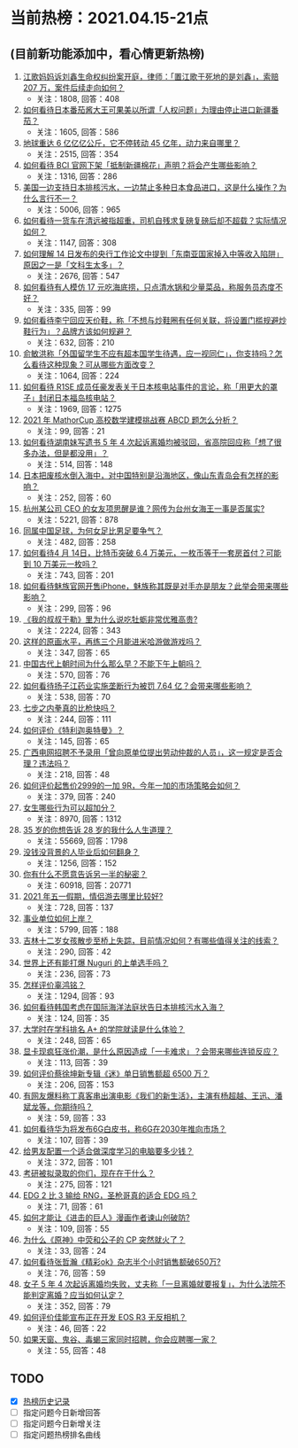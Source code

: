 # 当前热榜：2021.04.15-21点
## (目前新功能添加中，看心情更新热榜)
1. [江歌妈妈诉刘鑫生命权纠纷案开庭，律师：「置江歌于死地的是刘鑫」，索赔 207 万，案件后续走向如何？](https://www.zhihu.com/question/454581804)
    * 关注：1808, 回答：408
2. [如何看待日本番茄酱大王可果美以所谓「人权问题」为理由停止进口新疆番茄？](https://www.zhihu.com/question/454651632)
    * 关注：1605, 回答：586
3. [地球重达 6 亿亿亿公斤，它不停转动 45 亿年，动力来自哪里？](https://www.zhihu.com/question/445856066)
    * 关注：2515, 回答：354
4. [如何看待 BCI 官网下架「抵制新疆棉花」声明？将会产生哪些影响？](https://www.zhihu.com/question/454726503)
    * 关注：1316, 回答：286
5. [美国一边支持日本排核污水，一边禁止多种日本食品进口，这是什么操作？为什么言行不一？](https://www.zhihu.com/question/454586987)
    * 关注：5006, 回答：965
6. [如何看待一货车在清远被指超重，司机自残求复磅复磅后却不超载？实际情况如何？](https://www.zhihu.com/question/454555357)
    * 关注：1147, 回答：308
7. [如何理解 14 日发布的央行工作论文中提到「东南亚国家掉入中等收入陷阱」原因之一是「文科生太多」？](https://www.zhihu.com/question/454674600)
    * 关注：2676, 回答：547
8. [如何看待有人模仿 17 元吃海底捞，只点清水锅和少量菜品，称服务员态度不好？](https://www.zhihu.com/question/454761669)
    * 关注：335, 回答：99
9. [如何看待李宁回应天价鞋，称「不想与炒鞋圈有任何关联，将设置门槛规避炒鞋行为」？品牌方该如何规避？](https://www.zhihu.com/question/454729245)
    * 关注：632, 回答：210
10. [俞敏洪称「外国留学生不应有超本国学生待遇，应一视同仁」，你支持吗？怎么看待这种现象？可从哪些方面改变？](https://www.zhihu.com/question/454573527)
    * 关注：1064, 回答：224
11. [如何看待 R1SE 成员任豪发表关于日本核电站事件的言论，称「用更大的罩子」封闭日本福岛核电站？](https://www.zhihu.com/question/454624217)
    * 关注：1969, 回答：1275
12. [2021 年 MathorCup 高校数学建模挑战赛 ABCD 题怎么分析？](https://www.zhihu.com/question/454630277)
    * 关注：99, 回答：21
13. [如何看待湖南妹写遗书 5 年 4 次起诉离婚均被驳回，省高院回应称「想了很多办法，但是都没用」？](https://www.zhihu.com/question/454619249)
    * 关注：514, 回答：148
14. [日本把废核水倒入海中，对中国特别是沿海地区，像山东青岛会有怎样的影响？](https://www.zhihu.com/question/454362489)
    * 关注：252, 回答：60
15. [杭州某公司 CEO 的女友项思醒是谁？网传为台州女海王一事是否属实?](https://www.zhihu.com/question/453937756)
    * 关注：5221, 回答：878
16. [同属中国足球，为何女足比男足要争气？](https://www.zhihu.com/question/454543468)
    * 关注：482, 回答：258
17. [如何看待4 月 14日，比特币突破 6.4 万美元，一枚币等于一套房首付？可能到 10 万美元一枚吗？](https://www.zhihu.com/question/454580485)
    * 关注：743, 回答：201
18. [如何看待魅族官网开售iPhone，魅族称其既是对手亦是朋友？此举会带来哪些影响？](https://www.zhihu.com/question/454740910)
    * 关注：299, 回答：96
19. [《我的叔叔于勒》里为什么说吃牡蛎非常优雅高贵?](https://www.zhihu.com/question/28850652)
    * 关注：2224, 回答：343
20. [这样的原画水平，再练三个月能进米哈游做游戏吗？](https://www.zhihu.com/question/454107461)
    * 关注：347, 回答：65
21. [中国古代上朝时间为什么那么早？不能下午上朝吗？](https://www.zhihu.com/question/454170787)
    * 关注：570, 回答：76
22. [如何看待扬子江药业实施垄断行为被罚 7.64 亿？会带来哪些影响？](https://www.zhihu.com/question/454725895)
    * 关注：538, 回答：70
23. [七步之内拳真的比枪快吗？](https://www.zhihu.com/question/454275574)
    * 关注：244, 回答：111
24. [如何评价《特利迦奥特曼》？](https://www.zhihu.com/question/452411548)
    * 关注：145, 回答：65
25. [广西电网招聘不予录用「曾向原单位提出劳动仲裁的人员」，这一规定是否合理？违法吗？](https://www.zhihu.com/question/454733200)
    * 关注：218, 回答：48
26. [如何评价起售价2999的一加 9R，今年一加的市场策略会如何？](https://www.zhihu.com/question/454761959)
    * 关注：379, 回答：240
27. [女生哪些行为可以超加分？](https://www.zhihu.com/question/440624376)
    * 关注：8970, 回答：1312
28. [35 岁的你想告诉 28 岁的我什么人生道理？](https://www.zhihu.com/question/345832687)
    * 关注：55669, 回答：1798
29. [没钱没背景的人毕业后如何翻身？](https://www.zhihu.com/question/37140379)
    * 关注：1256, 回答：152
30. [你有什么不愿意告诉另一半的秘密？](https://www.zhihu.com/question/320425310)
    * 关注：60918, 回答：20771
31. [2021 年五一假期，情侣游去哪里比较好?](https://www.zhihu.com/question/452333331)
    * 关注：728, 回答：137
32. [事业单位如何上岸？](https://www.zhihu.com/question/345511835)
    * 关注：5799, 回答：188
33. [吉林十二岁女孩散步至桥上失踪，目前情况如何？有哪些值得关注的线索？](https://www.zhihu.com/question/454508025)
    * 关注：290, 回答：42
34. [世界上还有能打爆 Nuguri 的上单选手吗？](https://www.zhihu.com/question/454170694)
    * 关注：236, 回答：73
35. [怎样评价辜鸿铭？](https://www.zhihu.com/question/22157777)
    * 关注：1294, 回答：93
36. [如何看待韩国考虑在国际海洋法庭状告日本排核污水入海？](https://www.zhihu.com/question/454716417)
    * 关注：124, 回答：35
37. [大学时在学科排名 A+ 的学院就读是什么体验？](https://www.zhihu.com/question/454055845)
    * 关注：248, 回答：65
38. [显卡现疯狂涨价潮，是什么原因造成「一卡难求」？会带来哪些连锁反应？](https://www.zhihu.com/question/454542403)
    * 关注：113, 回答：39
39. [如何评价蔡徐坤新专辑《迷》单日销售额超 6500 万？](https://www.zhihu.com/question/454543509)
    * 关注：206, 回答：153
40. [有网友爆料称丁真客串出演电影《我们的新生活》，主演有杨超越、王迅、潘斌龙等，你期待吗？](https://www.zhihu.com/question/454532109)
    * 关注：59, 回答：33
41. [如何看待华为将发布6G白皮书，称6G在2030年推向市场？](https://www.zhihu.com/question/454398582)
    * 关注：107, 回答：39
42. [给男友配置一个适合做深度学习的电脑要多少钱？](https://www.zhihu.com/question/454344138)
    * 关注：372, 回答：101
43. [考研被拟录取的你们，现在在干什么？](https://www.zhihu.com/question/454635476)
    * 关注：275, 回答：121
44. [EDG 2 比 3 输给 RNG，圣枪哥真的适合 EDG 吗？](https://www.zhihu.com/question/454480985)
    * 关注：71, 回答：61
45. [如何才能让《进击的巨人》漫画作者谏山创破防?](https://www.zhihu.com/question/447889919)
    * 关注：109, 回答：55
46. [为什么《原神》中荧和公子的 CP 突然就火了？](https://www.zhihu.com/question/429058847)
    * 关注：33, 回答：24
47. [如何看待张哲瀚《精彩ok》杂志半个小时销售额破650万?](https://www.zhihu.com/question/454765081)
    * 关注：76, 回答：59
48. [女子 5 年 4 次起诉离婚均失败，丈夫称「一旦离婚就要报复」，为什么法院不能判定离婚？应当如何认定？](https://www.zhihu.com/question/454593929)
    * 关注：352, 回答：79
49. [如何评价佳能宣布正在开发 EOS R3 无反相机？](https://www.zhihu.com/question/454561490)
    * 关注：46, 回答：22
50. [如果天窗、鬼谷、毒蝎三家同时招聘，你会应聘哪一家？](https://www.zhihu.com/question/453932830)
    * 关注：55, 回答：48
## TODO
* [x] [热榜历史记录](hot_history/AllHot.md)
* [ ] 指定问题今日新增回答
* [ ] 指定问题今日新增关注
* [ ] 指定问题热榜排名曲线
